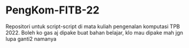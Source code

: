 # PengKom-FITB-22

Repositori untuk script-script di mata kuliah pengenalan komputasi TPB 2022.
Boleh ko gas aj dipake buat bahan belajar, klo mau dipake mah jgn lupa ganti2 namanya
